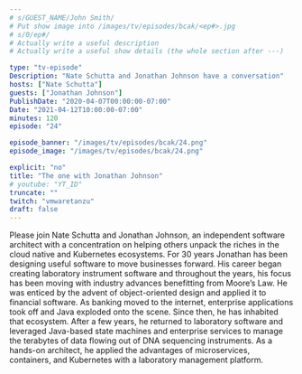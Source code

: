 ```yaml
---
# s/GUEST_NAME/John Smith/
# Put show image into /images/tv/episodes/bcak/<ep#>.jpg
# s/0/ep#/
# Actually write a useful description
# Actually write a useful show details (the whole section after ---)

type: "tv-episode"
Description: "Nate Schutta and Jonathan Johnson have a conversation"
hosts: ["Nate Schutta"]
guests: ["Jonathan Johnson"]
PublishDate: "2020-04-07T00:00:00-07:00"
Date: "2021-04-12T10:00:00-07:00"
minutes: 120
episode: "24"

episode_banner: "/images/tv/episodes/bcak/24.png"
episode_image: "/images/tv/episodes/bcak/24.png"

explicit: "no"
title: "The one with Jonathan Johnson"
# youtube: "YT_ID"
truncate: ""
twitch: "vmwaretanzu"
draft: false
---
```


Please join Nate Schutta and Jonathan Johnson, an independent software architect with a concentration on helping others unpack the riches in the cloud native and Kubernetes ecosystems. For 30 years Jonathan has been designing useful software to move businesses forward. His career began creating laboratory instrument software and throughout the years, his focus has been moving with industry advances benefitting from Moore’s Law. He was enticed by the advent of object-oriented design and applied it to financial software. As banking moved to the internet, enterprise applications took off and Java exploded onto the scene. Since then, he has inhabited that ecosystem. After a few years, he returned to laboratory software and leveraged Java-based state machines and enterprise services to manage the terabytes of data flowing out of DNA sequencing instruments. As a hands-on architect, he applied the advantages of microservices, containers, and Kubernetes with a laboratory management platform.
